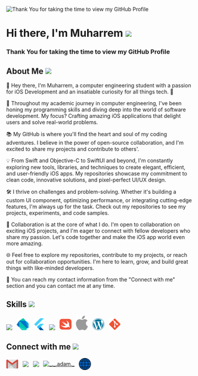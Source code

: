 ![Thank You for taking the time to view my GitHub Profile ](https://cdn.filestackcontent.com/efbSR18hT5uRKuo0zoMA)

# <h1> Hi there, I'm Muharrem <img src = "https://raw.githubusercontent.com/MartinHeinz/MartinHeinz/master/wave.gif" width = "42"> </h1>
<p align='center'>
</p>

### Thank You for taking the time to view my GitHub Profile 

## <h2> About Me <img src = "https://c.tenor.com/JsoERRQcZqYAAAAi/thumbs-up-joypixels.gif" width = "42"></h2>
👋 Hey there, I'm Muharrem, a computer engineering student with a passion for iOS Development and an insatiable curiosity for all things tech. 📱

🚀 Throughout my academic journey in computer engineering, I've been honing my programming skills and diving deep into the world of software development. My focus? Crafting amazing iOS applications that delight users and solve real-world problems.

📚 My GitHub is where you'll find the heart and soul of my coding adventures. I believe in the power of open-source collaboration, and I'm excited to share my projects and contribute to others'.

💡 From Swift and Objective-C to SwiftUI and beyond, I'm constantly exploring new tools, libraries, and techniques to create elegant, efficient, and user-friendly iOS apps. My repositories showcase my commitment to clean code, innovative solutions, and pixel-perfect UI/UX design.

🛠️ I thrive on challenges and problem-solving. Whether it's building a custom UI component, optimizing performance, or integrating cutting-edge features, I'm always up for the task. Check out my repositories to see my projects, experiments, and code samples.

🌟 Collaboration is at the core of what I do. I'm open to collaboration on exciting iOS projects, and I'm eager to connect with fellow developers who share my passion. Let's code together and make the iOS app world even more amazing.

🌐 Feel free to explore my repositories, contribute to my projects, or reach out for collaboration opportunities. I'm here to learn, grow, and build great things with like-minded developers.

📧 You can reach my contact information from the "Connect with me" section and you can contact me at any time.

<h2> Skills <img src = "https://media2.giphy.com/media/QssGEmpkyEOhBCb7e1/giphy.gif?cid=ecf05e47a0n3gi1bfqntqmob8g9aid1oyj2wr3ds3mg700bl&rid=giphy.gif" width = "42"> </h2>
<div class="row">
      <div class="column">
<img width ='32px' src 
     ='https://raw.githubusercontent.com/rahulbanerjee26/githubAboutMeGenerator/main/icons/c.svg'> &nbsp;
<img width ='32px' src 
     ='https://raw.githubusercontent.com/MuharremKoroglu/MuharremKoroglu/main/dartlang-icon.svg'> &nbsp;
<img width ='32px' src 
     ='https://raw.githubusercontent.com/MuharremKoroglu/MuharremKoroglu/main/flutterio-icon.svg'> &nbsp;
<img width ='32px' src 
     ='https://raw.githubusercontent.com/rahulbanerjee26/githubAboutMeGenerator/main/icons/android.svg'> &nbsp;
<img width ='32px' src 
     ="https://raw.githubusercontent.com/MuharremKoroglu/MuharremKoroglu/main/swift-icon.svg"> &nbsp;
<img width ='32px' src 
     ="https://raw.githubusercontent.com/MuharremKoroglu/MuharremKoroglu/main/apple.svg"> &nbsp;
<img width ='32px' src 
     ='https://raw.githubusercontent.com/MuharremKoroglu/MuharremKoroglu/main/wordpress-blue.svg'> &nbsp;
<img width ='32px' src 
     ="https://raw.githubusercontent.com/MuharremKoroglu/MuharremKoroglu/main/Git_icon.svg"> &nbsp;

  </div>
</div>



<h2> Connect with me <img src='https://raw.githubusercontent.com/ShahriarShafin/ShahriarShafin/main/Assets/handshake.gif' width="100"> </h2>
<a href = 'mailto:koroglu.muharrem@hotmail.com'> <img align="center" width = '32px' align= 'center' src="https://raw.githubusercontent.com/MuharremKoroglu/MuharremKoroglu/main/gmail-logo-2561.svg"/></a> &nbsp;
<a href = 'https://www.linkedin.com/in/muharremkoroglu/'> <img align="center" width = '32px' align= 'center' src="https://raw.githubusercontent.com/rahulbanerjee26/githubAboutMeGenerator/main/icons/linked-in-alt.svg"/></a> &nbsp;
<a href = 'https://muharremkoroglu.medium.com/'> <img align="center" width = '32px' align= 'center' src="https://raw.githubusercontent.com/rahulbanerjee26/githubAboutMeGenerator/main/icons/medium.svg"/></a> &nbsp;
<a href="https://www.instagram.com/m.koroglu99/" target="blank"><img align="center" src="https://raw.githubusercontent.com/rahuldkjain/github-profile-readme-generator/master/src/images/icons/Social/instagram.svg" alt="_._.adam._"  width="32px" align= 'center' /></a> &nbsp;
<a href = 'https://synta-x.com/'> <img align="center" width = '32px' align= 'center' src="https://raw.githubusercontent.com/MuharremKoroglu/MuharremKoroglu/main/internet-svgrepo-com%20(2).svg"/></a> 


